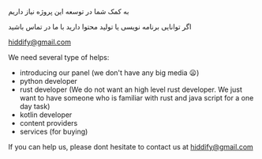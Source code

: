 به کمک شما در توسعه این پروژه نیاز داریم

اگر توانایی برنامه نویسی یا تولید محتوا دارید با ما در تماس باشید

hiddify@gmail.com


We need several type of helps:
- introducing our panel (we don't have any big media 😦)
- python developer
- rust developer (We do not want an high level rust developer. We just want to have someone who is familiar with rust and java script for a one day task)
- kotlin developer
- content providers
- services (for buying)

If you can help us, please dont hesitate to contact us at hiddify@gmail.com